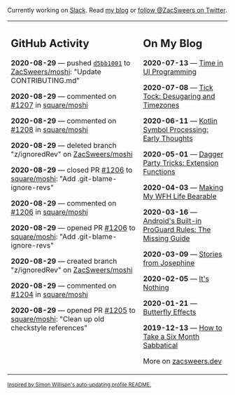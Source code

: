 Currently working on [Slack](https://slack.com/). Read [my blog](https://zacsweers.dev/) or [follow @ZacSweers on Twitter](https://twitter.com/ZacSweers).

<table><tr><td valign="top" width="60%">

## GitHub Activity
<!-- githubActivity starts -->
**2020-08-29** — pushed [`d5bb1001`](https://github.com/ZacSweers/moshi/commit/d5bb10011ca9e576fbe8daac82421c241c1a749d) to [ZacSweers/moshi](https://api.github.com/repos/ZacSweers/moshi): "Update CONTRIBUTING.md"

**2020-08-29** — commented on [#1207](https://github.com/square/moshi/issues/1207#issuecomment-683369422) in [square/moshi](https://api.github.com/repos/square/moshi)

**2020-08-29** — commented on [#1208](https://github.com/square/moshi/issues/1208#issuecomment-683364790) in [square/moshi](https://api.github.com/repos/square/moshi)

**2020-08-29** — deleted branch "z/ignoredRev" on [ZacSweers/moshi](https://api.github.com/repos/ZacSweers/moshi)

**2020-08-29** — closed PR [#1206](https://api.github.com/repos/square/moshi/pulls/1206) to [square/moshi](https://api.github.com/repos/square/moshi): "Add .git-blame-ignore-revs"

**2020-08-29** — commented on [#1206](https://github.com/square/moshi/pull/1206#issuecomment-683364646) in [square/moshi](https://api.github.com/repos/square/moshi)

**2020-08-29** — opened PR [#1206](https://api.github.com/repos/square/moshi/pulls/1206) to [square/moshi](https://api.github.com/repos/square/moshi): "Add .git-blame-ignore-revs"

**2020-08-29** — created branch "z/ignoredRev" on [ZacSweers/moshi](https://api.github.com/repos/ZacSweers/moshi)

**2020-08-29** — commented on [#1204](https://github.com/square/moshi/pull/1204#issuecomment-683337074) in [square/moshi](https://api.github.com/repos/square/moshi)

**2020-08-29** — opened PR [#1205](https://api.github.com/repos/square/moshi/pulls/1205) to [square/moshi](https://api.github.com/repos/square/moshi): "Clean up old checkstyle references"
<!-- githubActivity ends -->
</td><td valign="top" width="40%">

## On My Blog
<!-- blog starts -->
**2020-07-13** — [Time in UI Programming](https://www.zacsweers.dev/time-in-ui/)

**2020-07-08** — [Tick Tock: Desugaring and Timezones](https://www.zacsweers.dev/ticktock-desugaring-timezones/)

**2020-06-11** — [Kotlin Symbol Processing: Early Thoughts](https://www.zacsweers.dev/kotlin-symbol-processor-early-thoughts/)

**2020-05-01** — [Dagger Party Tricks: Extension Functions](https://www.zacsweers.dev/dagger-party-tricks-extension-functions/)

**2020-04-03** — [Making My WFH Life Bearable](https://www.zacsweers.dev/making-wfh-life-bearable/)

**2020-03-16** — [Android's Built-in ProGuard Rules: The Missing Guide](https://www.zacsweers.dev/android-proguard-rules/)

**2020-03-09** — [Stories from Josephine](https://www.zacsweers.dev/stories-from-josephine/)

**2020-02-05** — [It's Nothing](https://www.zacsweers.dev/its-nothing/)

**2020-01-21** — [Butterfly Effects](https://www.zacsweers.dev/butterfly-effects/)

**2019-12-13** — [How to Take a Six Month Sabbatical](https://www.zacsweers.dev/how-to-take-a-six-month-sabbatical/)
<!-- blog ends -->
More on [zacsweers.dev](https://zacsweers.dev/)
</td></tr></table>

<sub><a href="https://simonwillison.net/2020/Jul/10/self-updating-profile-readme/">Inspired by Simon Willison's auto-updating profile README.</a></sub>